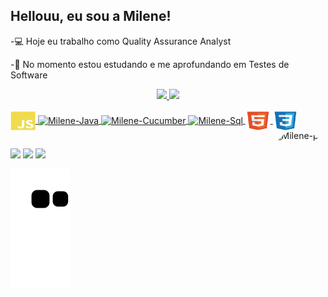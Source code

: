 ## Hellouu, eu sou a Milene!
-💻 Hoje eu trabalho como Quality Assurance Analyst

-📓 No momento estou estudando e me aprofundando em Testes de Software
<div align="center">
  <a href="https://github.com/mileneoliveira">
  <img height="180em" src="https://github-readme-stats.vercel.app/api?username=mileneoliveira&show_icons=true&theme=dracula&include_all_commits=true&count_private=true"/>
  <img height="180em" src="https://github-readme-stats.vercel.app/api/top-langs/?username=mileneoliveira&layout=compact&langs_count=7&theme=dracula"/>
</div>
  
  
<div style="display: inline_block"><br>
  <img align="center" alt="Milene-Js" height="30" width="40" src="https://raw.githubusercontent.com/devicons/devicon/master/icons/javascript/javascript-plain.svg">
  <img align="center" alt="Milene-Java" height="30" width="40" src="https://cdn.jsdelivr.net/gh/devicons/devicon/icons/java/java-original.svg" >
  <img align="center" alt="Milene-Cucumber" height="30" width="40" src= "https://cdn.jsdelivr.net/gh/devicons/devicon/icons/cucumber/cucumber-plain.svg" >
  <img align="center" alt="Milene-Sql" height="30" width="40" src= "https://cdn.jsdelivr.net/gh/devicons/devicon/icons/mysql/mysql-plain-wordmark.svg" >
  <img align="center" alt="Milene-HTML" height="30" width="40" src="https://raw.githubusercontent.com/devicons/devicon/master/icons/html5/html5-original.svg">
  <img align="center" alt="Milene-CSS" height="30" width="40" src="https://raw.githubusercontent.com/devicons/devicon/master/icons/css3/css3-original.svg">
  <img align="right" alt="Milene-pic" height="150" style="border-radius:50px;" src="https://media.discordapp.net/attachments/684894483468386390/902695014310760528/download20211002193137.png?width=499&height=499">
</div>
  
  ##
 
<div> 
  <a href="https://instagram.com/xmioliveira" target="_blank"><img src="https://img.shields.io/badge/-Instagram-%23E4405F?style=for-the-badge&logo=instagram&logoColor=white" target="_blank"></a> 
  <a href="https://www.linkedin.com/in/milene-oliveira-4644451a1/" target="_blank"><img src="https://img.shields.io/badge/-LinkedIn-%230077B5?style=for-the-badge&logo=linkedin&logoColor=white" target="_blank"></a> 
  <a href = "mailto:mileneoliveirabarbosa02@gmail.com"><img src="https://img.shields.io/badge/-Gmail-%23333?style=for-the-badge&logo=gmail&logoColor=white" target="_blank"></a>
  
 
  ![Snake animation](https://github.com/rafaballerini/rafaballerini/blob/output/github-contribution-grid-snake.svg)
 
</div>
